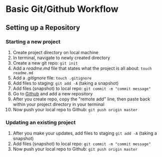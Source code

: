 # Basic Git/Github Workflow

## Setting up a Repository

### Starting a new project

1. Create project directory on local machine
1. In terminal, navigate to newly created directory
1. Create a new git repo: `git init`
1. Add a *readme.md* file that states what the project is all about: `touch readme.md`
1. Add a *.gitignore* file: `touch .gitignore`
1. Add files to staging: `git add -A` (taking a snapshot)
1. Add files (snapshot) to local repo: `git commit -m "commit message"`
1. Go to [Github](http://www.github.com) and add a new repository
1. After you create repo, copy the "remote add" line, then paste back within your project directory in your terminal
1. Now push your local repo to Github: `git push origin master`

### Updating an existing project

1. After you make your updates, add files to staging `git add -A` (taking a snapshot)
1. Add files (snapshot) to local repo: `git commit -m "commit message"`
1. Now push your local repo to Github: `git push origin master`
